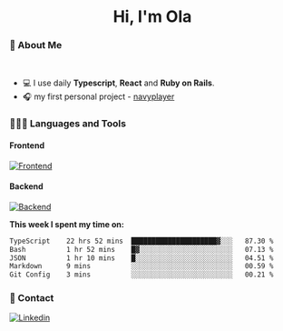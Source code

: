 <h1 align="center">Hi, I'm Ola</h1>

### 💅 About Me

<br/>

- 💻 I use daily **Typescript**, **React** and **Ruby on Rails**.
- 🎧 my first personal project - [navyplayer](https://navyplayer.netlify.app/)

### 👩🏻‍💻 Languages and Tools

#### Frontend

[![Frontend](https://skillicons.dev/icons?i=react,nextjs,ts,js,html,css,scss,tailwind)](https://skillicons.dev)

#### Backend
[![Backend](https://skillicons.dev/icons?i=nodejs,express,nestjs,rails,graphql)](https://skillicons.dev)

**This week I spent my time on:**

<!--START_SECTION:waka-->

```txt
TypeScript    22 hrs 52 mins  █████████████████████▓░░░   87.30 %
Bash          1 hr 52 mins    █▓░░░░░░░░░░░░░░░░░░░░░░░   07.13 %
JSON          1 hr 10 mins    █░░░░░░░░░░░░░░░░░░░░░░░░   04.51 %
Markdown      9 mins          ░░░░░░░░░░░░░░░░░░░░░░░░░   00.59 %
Git Config    3 mins          ░░░░░░░░░░░░░░░░░░░░░░░░░   00.21 %
```

<!--END_SECTION:waka-->

### 📨 Contact
  
[![Linkedin](https://skillicons.dev/icons?i=linkedin)](https://linkedin.com/in/aleksandra-kamińska)
